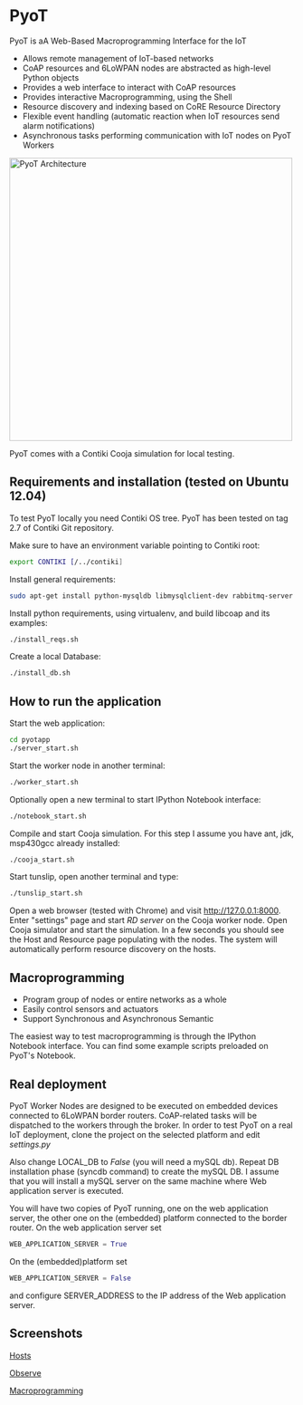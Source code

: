 PyoT
=========

PyoT is aA Web-Based Macroprogramming Interface for the IoT

  - Allows remote management of IoT-based networks
  - CoAP resources and 6LoWPAN nodes are abstracted as high-level Python objects
  - Provides a web interface to interact with CoAP resources
  - Provides interactive Macroprogramming, using the Shell
  - Resource discovery and indexing based on CoRE Resource Directory
  - Flexible event handling (automatic reaction when IoT resources send alarm notifications)
  - Asynchronous tasks performing communication with IoT nodes on PyoT Workers

<img src="https://raw.github.com/tecip-nes/pyot/master/screenshots/arch.png" alt="PyoT Architecture" width="500px" />

PyoT comes with a Contiki Cooja simulation for local testing.

Requirements and installation (tested on Ubuntu 12.04)
--------------
To test PyoT locally you need Contiki OS tree. PyoT has been tested on tag 2.7 of Contiki Git repository.

Make sure to have an environment variable pointing to Contiki root:
```sh
export CONTIKI [/../contiki]
```

Install general requirements:
```sh
sudo apt-get install python-mysqldb libmysqlclient-dev rabbitmq-server python-pip python-dev libcurl4-gnutls-dev graphviz libgraphviz-dev  libfreetype6-dev libpng12-dev
```

Install python requirements, using virtualenv, and build libcoap and its examples:
```sh
./install_reqs.sh
```

Create a local Database:
```sh
./install_db.sh
```

How to run the application
--------------
Start the web application:
```sh
cd pyotapp
./server_start.sh
```

Start the worker node in another terminal:
```sh
./worker_start.sh
```

Optionally open a new terminal to start IPython Notebook interface:
```sh
./notebook_start.sh
```

Compile and start Cooja simulation. For this step I assume you have ant, jdk, msp430gcc already installed:
```sh
./cooja_start.sh
```

Start tunslip, open another terminal and type:
```sh
./tunslip_start.sh
```

Open a web browser (tested with Chrome) and visit http://127.0.0.1:8000. Enter "settings" page and start *RD server* on the Cooja worker node. Open Cooja simulator and start the simulation. In a few seconds you should see the Host and Resource page populating with the nodes. The system will automatically perform resource discovery on the hosts.

Macroprogramming
--------------
  - Program group of nodes or entire networks as a whole
  - Easily control sensors and actuators
  - Support Synchronous and Asynchronous Semantic
  
The easiest way to test macroprogramming is through the IPython Notebook interface. You can find some example scripts preloaded on PyoT's Notebook.

Real deployment
--------------
PyoT Worker Nodes are designed to be executed on embedded devices connected to 6LoWPAN border routers. CoAP-related tasks will be dispatched to the workers through the broker. In order to test PyoT on a real IoT deployment, clone the project on the selected platform and edit *settings.py*

Also change LOCAL_DB to *False* (you will need a mySQL db). Repeat DB installation phase (syncdb command) to create the mySQL DB. I assume that you will install a mySQL server on the same machine where  Web application server is executed.

You will have two copies of PyoT running, one on the web application server, the other one on the (embedded) platform connected to the border router. On the web application server set 
```py
WEB_APPLICATION_SERVER = True
```

On the (embedded)platform set 
```py
WEB_APPLICATION_SERVER = False
```
and configure SERVER_ADDRESS to the IP address of the Web application server.

Screenshots
--------------
[Hosts](https://raw.github.com/tecip-nes/pyot/master/screenshots/hosts.png)

[Observe](https://raw.github.com/tecip-nes/pyot/master/screenshots/observe.png)

[Macroprogramming](https://raw.github.com/tecip-nes/pyot/master/screenshots/macroprogramming.png)
